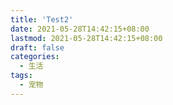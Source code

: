 ```yaml
---
title: 'Test2'
date: 2021-05-28T14:42:15+08:00
lastmod: 2021-05-28T14:42:15+08:00
draft: false
categories:
  - 生活
tags:
  - 宠物
---
```

